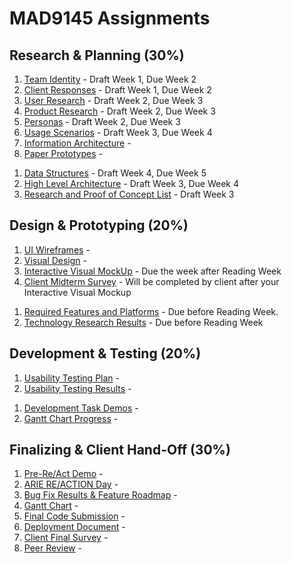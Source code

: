 # MAD9145 Assignments

## Research & Planning (30%) 

<Badge text="UX and UI Deliverables" />

1. [Team Identity](./identity.md) - Draft Week 1, Due Week 2
2. [Client Responses](./responses.md) - Draft Week 1, Due Week 2
3. [User Research](./user-research.md) - Draft Week 2, Due Week 3
4. [Product Research](./product-research.md) - Draft Week 2, Due Week 3
5. [Personas](./personas.md) - Draft Week 2, Due Week 3
6. [Usage Scenarios](./scenarios.md) - Draft Week 3, Due Week 4
7. [Information Architecture](./ia.md) - 
8. [Paper Prototypes](./prototypes.md) - 

<Badge text="Development Deliverables" />

1. [Data Structures](./data-structures.md) - Draft Week 4, Due Week 5
2. [High Level Architecture](./architecture.md) - Draft Week 3, Due Week 4
3. [Research and Proof of Concept List](./poc.md) - Draft Week 3


## Design & Prototyping (20%)

<Badge text="UX and UI Deliverables" />

1. [UI Wireframes](./wireframes.md) - 
2. [Visual Design](./visual-design.md) - 
3. [Interactive Visual MockUp](./mockup.md) - Due the week after Reading Week
4. [Client Midterm Survey](./) - Will be completed by client after your Interactive Visual Mockup

<Badge text="Development Deliverables" />

1. [Required Features and Platforms](./features.md) - Due before Reading Week.
2. [Technology Research Results](./tech-research.md) - Due before Reading Week 

## Development & Testing (20%)

<Badge text="UX and UI Deliverables" />

1. [Usability Testing Plan](./) - 
2. [Usability Testing Results](./) - 

<Badge text="Development Deliverables" />

1. [Development Task Demos](./) - 
2. [Gantt Chart Progress](./) - 


## Finalizing & Client Hand-Off (30%)

1. [Pre-Re/Act Demo](./) - 
2. [ARIE RE/ACTION Day](./) - 
3. [Bug Fix Results & Feature Roadmap](./) - 
4. [Gantt Chart](./) - 
5. [Final Code Submission](./) - 
6. [Deployment Document](./) - 
7. [Client Final Survey](./) - 
8. [Peer Review](./) - 

